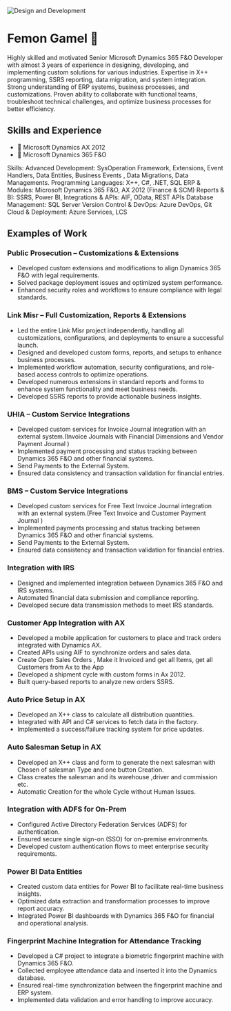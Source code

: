 ![Design and Development](https://dynamics-chronicles.com/sites/default/files/styles/max_1300x1300/public/2023-04/Dynamic%20365%20development%20services_0.jpg)
# Femon Gamel 👋
Highly skilled and motivated Senior Microsoft Dynamics 365 F&O Developer with almost 3 years of experience in designing, developing, and implementing custom solutions for various industries. Expertise in X++ programming, SSRS reporting, data migration, and system integration. Strong understanding of ERP systems, business processes, and customizations. Proven ability to collaborate with functional teams, troubleshoot technical challenges, and optimize business processes for better efficiency.


## Skills and Experience
- 📱 Microsoft Dynamics AX 2012
- 📱 Microsoft Dynamics 365 F&O

Skills: 
Advanced Development: SysOperation Framework, Extensions, Event Handlers, Data Entities, Business Events , Data Migrations, Data Managements.
Programming Languages: X++, C#, .NET, SQL
ERP & Modules: Microsoft Dynamics 365 F&O, AX 2012 (Finance & SCM)
Reports & BI: SSRS, Power BI, 
Integrations & APIs: AIF, OData, REST APIs
Database Management: SQL Server
Version Control & DevOps: Azure DevOps, Git
Cloud & Deployment: Azure Services, LCS

## Examples of Work

### Public Prosecution – Customizations & Extensions

- Developed custom extensions and modifications to align Dynamics 365 F&O with legal requirements.
- Solved package deployment issues and optimized system performance.
- Enhanced security roles and workflows to ensure compliance with legal standards.

### Link Misr – Full Customization, Reports & Extensions
- Led the entire Link Misr project independently, handling all customizations, configurations, and deployments to ensure a successful launch.
- Designed and developed custom forms, reports, and setups to enhance business processes.
- Implemented workflow automation, security configurations, and role-based access controls to optimize operations.
- Developed numerous extensions in standard reports and forms to enhance system functionality and meet business needs.
- Developed SSRS reports to provide actionable business insights.

### UHIA – Custom Service Integrations

- Developed custom services for Invoice Journal integration with an external system.(Invoice Journals with Financial Dimensions and Vendor Payment Journal )
- Implemented payment processing and status tracking between Dynamics 365 F&O and other financial systems. 
- Send Payments to the External System.
- Ensured data consistency and transaction validation for financial entries.

### BMS – Custom Service Integrations
- Developed custom services for Free Text Invoice Journal integration with an external system.(Free Text Invoice and Customer Payment Journal )
- Implemented payments processing and status tracking between Dynamics 365 F&O and other financial systems. 
- Send Payments to the External System.
- Ensured data consistency and transaction validation for financial entries.

### Integration with IRS

- Designed and implemented integration between Dynamics 365 F&O and IRS systems.
- Automated financial data submission and compliance reporting.
- Developed secure data transmission methods to meet IRS standards.

### Customer App Integration with AX
- Developed a mobile application for customers to place and track orders integrated with Dynamics AX.
- Created APIs using AIF to synchronize orders and sales data.
- Create Open Sales Orders , Make it Invoiced and get all Items, get all Customers from Ax to the App
- Developed a shipment cycle with custom forms in Ax 2012.
- Built query-based reports to analyze new orders SSRS.
### Auto Price Setup in AX
- Developed an X++ class to calculate all distribution quantities.
- Integrated with API and C# services to fetch data in the factory.
- Implemented a success/failure tracking system for price updates.

### Auto Salesman Setup in AX
- Developed an X++ class and form to generate the next salesman with Chosen of salesman Type and one button Creation.
- Class creates the salesman and its warehouse ,driver and commission etc.
- Automatic Creation for the whole Cycle without Human Issues.
### Integration with ADFS for On-Prem
- Configured  Active Directory Federation Services (ADFS) for authentication.
- Ensured secure single sign-on (SSO) for on-premise environments.
- Developed custom authentication flows to meet enterprise security requirements.
### Power BI Data Entities
- Created custom data entities for Power BI to facilitate real-time business insights.
- Optimized data extraction and transformation processes to improve report accuracy.
- Integrated Power BI dashboards with Dynamics 365 F&O for financial and operational analysis.
### Fingerprint Machine Integration for Attendance Tracking
- Developed a C# project to integrate a biometric fingerprint machine with Dynamics 365 F&O.
- Collected employee attendance data and inserted it into the Dynamics database.
- Ensured real-time synchronization between the fingerprint machine and ERP system.
- Implemented data validation and error handling to improve accuracy.
